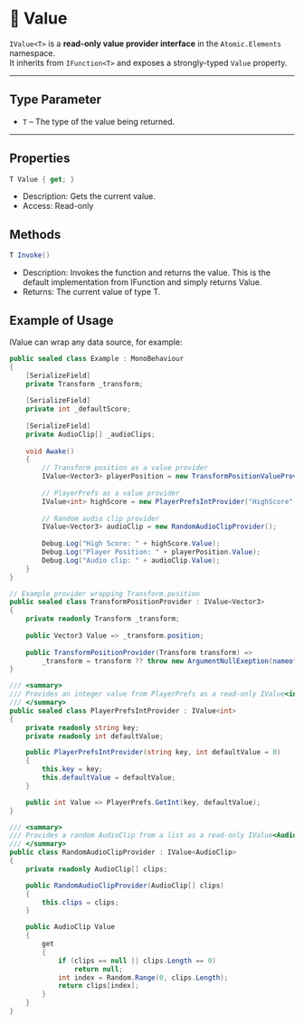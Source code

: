 # 🧩 Value

`IValue<T>` is a **read-only value provider interface** in the `Atomic.Elements` namespace.  
It inherits from `IFunction<T>` and exposes a strongly-typed `Value` property.

---

## Type Parameter
- `T` – The type of the value being returned.
---

## Properties
```csharp
T Value { get; }
```
- Description: Gets the current value.
- Access: Read-only

## Methods
```csharp
T Invoke()
```
- Description: Invokes the function and returns the value.
  This is the default implementation from IFunction<T> and simply returns Value.
- Returns: The current value of type T.


## Example of Usage
IValue<T> can wrap any data source, for example:

```csharp
public sealed class Example : MonoBehaviour
{
    [SerializeField]
    private Transform _transform;
    
    [SerializeField]
    private int _defaultScore;
    
    [SerializeField]
    private AudioClip[] _audioClips;
    
    void Awake()
    {
        // Transform position as a value provider
        IValue<Vector3> playerPosition = new TransformPositionValueProvider(_transform);
        
        // PlayerPrefs as a value provider
        IValue<int> highScore = new PlayerPrefsIntProvider("HighScore", 0));
    
        // Random audio clip provider
        IValue<Vector3> audioClip = new RandomAudioClipProvider();
        
        Debug.Log("High Score: " + highScore.Value);
        Debug.Log("Player Position: " + playerPosition.Value);
        Debug.Log("Audio clip: " + audioClip.Value);
    }
}

// Example provider wrapping Transform.position
public sealed class TransformPositionProvider : IValue<Vector3>
{
    private readonly Transform _transform;
    
    public Vector3 Value => _transform.position;
    
    public TransformPositionProvider(Transform transform) =>
        _transform = transform ?? throw new ArgumentNullExeption(nameof(transform));
}

/// <summary>
/// Provides an integer value from PlayerPrefs as a read-only IValue<int>.
/// </summary>
public sealed class PlayerPrefsIntProvider : IValue<int>
{
    private readonly string key;
    private readonly int defaultValue;

    public PlayerPrefsIntProvider(string key, int defaultValue = 0)
    {
        this.key = key;
        this.defaultValue = defaultValue;
    }

    public int Value => PlayerPrefs.GetInt(key, defaultValue);
}

/// <summary>
/// Provides a random AudioClip from a list as a read-only IValue<AudioClip>.
/// </summary>
public class RandomAudioClipProvider : IValue<AudioClip>
{
    private readonly AudioClip[] clips;

    public RandomAudioClipProvider(AudioClip[] clips)
    {
        this.clips = clips;
    }

    public AudioClip Value
    {
        get
        {
            if (clips == null || clips.Length == 0)
                return null;
            int index = Random.Range(0, clips.Length);
            return clips[index];
        }
    }
}
```